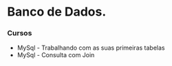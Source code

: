 # Banco de Dados.

### Cursos
 * MySql - Trabalhando com as suas primeiras tabelas
 * MySql - Consulta com Join
